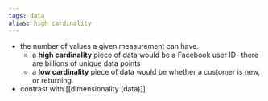 ```yaml
---
tags: data
alias: high cardinality
---
```


- the number of values a given measurement can have.
	- a **high cardinality** piece of data would be a Facebook user ID- there are billions of unique data points
	- a **low cardinality** piece of data would be whether a customer is new, or returning.
- contrast with [[dimensionality (data)]]